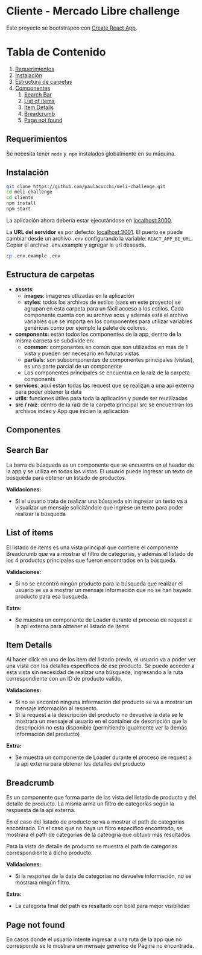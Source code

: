 # Cliente - Mercado Libre challenge

Este proyecto se bootstrapeo con [Create React App](https://github.com/facebook/create-react-app).

# Tabla de Contenido
1. [Requerimientos](#requerimientos)
2. [Instalación](#instalación)
3. [Estructura de carpetas](#estructura-de-carpetas)
4. [Componentes](#componentes)
    1. [Search Bar](#search-bar)
    2. [List of items](#list-of-items)
    3. [Item Details](#item-details)
    4. [Breadcrumb](#breadcrumb)
    5. [Page not found](#page-not-found)

## Requerimientos

Se necesita tener `node` y` npm` instalados globalmente en su máquina.
## Instalación

```sh
git clone https://github.com/paulacucchi/meli-challenge.git
cd meli-challenge
cd cliente
npm install
npm start
```

La aplicación ahora debería estar ejecutándose en [localhost:3000](http://localhost:3000/).

La **URL del servidor** es por defecto: [localhost:3001](http://localhost:3001/). El puerto se puede cambiar desde un archivo `.env` configurando la variable: `REACT_APP_BE_URL`.
Copiar el archivo .env.example y agregar la url deseada.
```sh
cp .env.example .env
```

## Estructura de carpetas
* **assets**:
  - **images**: imagenes utlizadas en la aplicación
  - **styles**: todos los archivos de estilos (sass en este proyecto) se agrupan en esta carpeta para un fácil acceso a los estilos. Cada componente cuenta con su archivo scss y además está el archivo variables que se importa en los componentes para utilizar variables genéricas como por ejemplo la paleta de colores.
* **components**: están todos los componentes de la app, dentro de la misma carpeta se subdivide en:
  - **common**: componentes en común que son utilizados en más de 1 vista y pueden ser necesario en futuras vistas
  - **partials**: son subcomponentes de componentes principales (vistas), es una parte parcial de un componente
  - Los componentes principales se encuentra en la raíz de la carpeta components
* **services**: aquí están todas las request que se realizan a una api externa para poder obtener la data
* **utils**: funciones útiles para toda la aplicación y puede ser reutilizadas
* **src / raíz**: dentro de la raíz de la carpeta principal src se encuentran los archivos index y App que inician la aplicación

## Componentes

## Search Bar

La barra de búsqueda es un componente que se encuentra en el header de la app y se utiliza en todas las vistas.
El usuario puede ingresar un texto de búsqueda para obtener un listado de productos.

**Validaciones:**
- Si el usuario trata de realizar una búsqueda sin ingresar un texto va a visualizar un mensaje solicitándole que ingrese un texto para poder realizar la búsqueda

## List of items

El listado de items es una vista principal que contiene el componente Breadcrumb que va a mostrar el filtro de categorias, y además el listado de los 4 productos principales que fueron encontrados en la búsqueda.

**Validaciones:**
- Si no se encontró ningún producto para la búsqueda que realizar el usuario se va a mostrar un mensaje información que no se han hayado producto para esa busqueda.

**Extra:**
- Se muestra un componente de Loader durante el proceso de request a la api externa para obtener el listado de items

## Item Details

Al hacer click en uno de los item del listado previo, el usuario va a poder ver una vista con los detalles especificos de ese producto. Se puede acceder a esta vista sin necesidad de realizar una búsqueda, ingresando a la ruta correspondiente con un ID de producto valido.

**Validaciones:**
- Si no se encontró ninguna información del producto se va a mostrar un mensaje información al respecto.
- Si la request a la descripción del producto no devuelve la data se le mostrara un mensaje al usuario en el container de descripción que la descripción no esta disponible (permitiendo igualmente ver la demás información del producto)

**Extra:**
- Se muestra un componente de Loader durante el proceso de request a la api externa para obtener los detalles del producto

## Breadcrumb

Es un componente que forma parte de las vista del listado de producto y del detalle de producto. La misma arma un filtro de categorías según la respuesta de la api externa.

En el caso del listado de producto se va a mostrar el path de categorias encontrado. En el caso que no haya un filtro especifico encontrado, se mostrara el path de categorias de la cateogria que obtuvo más resultados.

Para la vista de detalle de producto se muestra el path de categorias correspondiente a dicho producto.

**Validaciones:**
- Si la response de la data de categorias no devuelve información, no se mostrara ningún filtro.

**Extra:**
- La categoria final del path es resaltado con bold para mejor visibilidad

## Page not found

En casos donde el usuario intente ingresar a una ruta de la app que no corresponde se le mostrara un mensaje generico de Página no encontrada.
